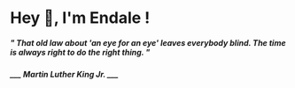 <h1 title="head"> Hey 👋, I'm Endale !</h1>

**<h5><i>" That old law about 'an eye for an eye' leaves everybody blind. The time is always right to do the right thing. "</i></h5>**

*<b>___ Martin Luther King Jr. ___</b>*
